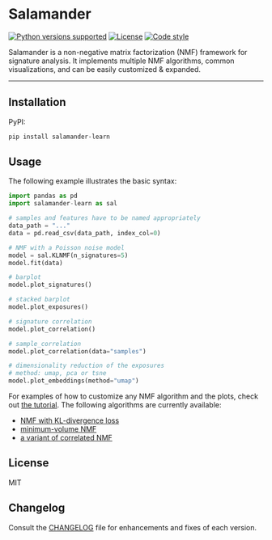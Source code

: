 # Salamander

[![Python versions supported][python-image]][python-url]
[![License][license-image]][license-url]
[![Code style][style-image]][style-url]

[python-image]: https://img.shields.io/badge/python-3.9%20|%203.10%20|%203.11-blue.svg
[python-url]: https://github.com/BeGeiger/CorrNMF
[license-image]: https://img.shields.io/badge/License-MIT-yellow.svg
[license-url]: https://github.com/BeGeiger/CorrNMF/blob/main/LICENSE
[style-image]: https://img.shields.io/badge/code%20style-black-000000.svg
[style-url]: https://github.com/psf/black

Salamander is a non-negative matrix factorization (NMF) framework for signature analysis.
It implements multiple NMF algorithms, common visualizations, and can be easily customized & expanded.

---

## Installation

PyPI:
```bash
pip install salamander-learn
```

## Usage

The following example illustrates the basic syntax:

```python
import pandas as pd
import salamander-learn as sal

# samples and features have to be named appropriately
data_path = "..."
data = pd.read_csv(data_path, index_col=0)

# NMF with a Poisson noise model
model = sal.KLNMF(n_signatures=5)
model.fit(data)

# barplot
model.plot_signatures()

# stacked barplot
model.plot_exposures()

# signature correlation
model.plot_correlation()

# sample_correlation
model.plot_correlation(data="samples")

# dimensionality reduction of the exposures
# method: umap, pca or tsne
model.plot_embeddings(method="umap")
```

For examples of how to customize any NMF algorithm and the plots, check out [the tutorial](). The following algorithms are currently available:
* [NMF with KL-divergence loss](https://proceedings.neurips.cc/paper_files/paper/2000/file/f9d1152547c0bde01830b7e8bd60024c-Paper.pdf)
* [minimum-volume NMF](https://browse.arxiv.org/pdf/1907.02404.pdf)
* [a variant of correlated NMF](https://citeseerx.ist.psu.edu/document?repid=rep1&type=pdf&doi=87224164eef14589b137547a3fa81f06eef9bbf4)

## License

MIT

## Changelog

Consult the [CHANGELOG](https://github.com/BeGeiger/CorrNMF/blob/main/CHANGELOG.md) file for enhancements and fixes of each version.
